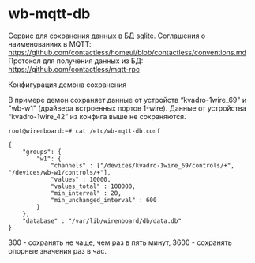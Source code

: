 wb-mqtt-db
====================

Сервис для сохранения данных в БД sqlite.
Соглашения о наименованиях в MQTT: https://github.com/contactless/homeui/blob/contactless/conventions.md
Протокол для получения данных из БД: https://github.com/contactless/mqtt-rpc


Конфигурация демона сохранения

В примере демон сохраняет данные от устройств “kvadro-1wire_69" и "wb-w1" (драйвера встроенных портов 1-wire). 
Данные от устройства “kvadro-1wire_42” из конфига выше не сохраняются.

```
root@wirenboard:~# cat /etc/wb-mqtt-db.conf
```

```
{
	"groups": {
    	"w1": {
        	"channels" : ["/devices/kvadro-1wire_69/controls/+", "/devices/wb-w1/controls/+"],
        	"values" : 10000,
        	"values_total" : 100000,
        	"min_interval" : 20,
        	"min_unchanged_interval" : 600
    	}
	},
	"database" : "/var/lib/wirenboard/db/data.db"
}
```



300 - сохранять не чаще, чем раз в пять минут, 3600 - сохранять опорные значения раз в час.


